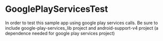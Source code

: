 GooglePlayServicesTest
======================
In order to test this sample app using google play services calls. Be sure to include google-play-services_lib project and android-support-v4 project (a dependence needed for google play services project)

